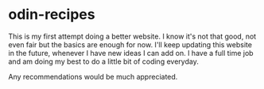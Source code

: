 # odin-recipes

This is my first attempt doing a better website. I know it's not that good, not even fair but the basics are enough for now. I'll keep updating this website in the future, whenever I have new ideas I can add on. I have a full time job and am doing my best to do a little bit of coding everyday. 

Any recommendations would be much appreciated. 